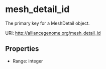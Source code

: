 # mesh_detail_id

The primary key for a MeshDetail object.

URI: http://alliancegenome.org/mesh_detail_id



<!-- no inheritance hierarchy -->


## Properties

 * Range: integer


